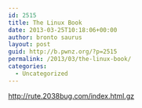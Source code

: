 ```yaml
---
id: 2515
title: The Linux Book
date: 2013-03-25T10:18:06+00:00
author: bronto saurus
layout: post
guid: http://b.pwnz.org/?p=2515
permalink: /2013/03/the-linux-book/
categories:
  - Uncategorized
---
```

<http://rute.2038bug.com/index.html.gz>